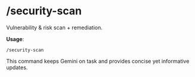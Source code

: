 
# /security-scan

Vulnerability & risk scan + remediation.

**Usage**:
```
/security-scan
```

This command keeps Gemini on task and provides concise yet informative updates.
